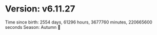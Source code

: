 # Version: v6.11.27
Time since birth: 2554 days, 61296 hours, 3677760 minutes, 220665600 seconds
Season: Autumn 🍁
